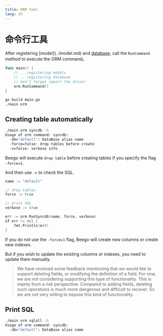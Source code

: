 ```yaml
---
title: ORM tool
lang: zh
---
```


# 命令行工具

After registering [model](. /model.md) and [database](./db.md), call the `RunCommand` method to execute the ORM command。

```go
func main() {
	// ...registering models
    // ...registering database
    // don't forget import the driver
	orm.RunCommand()
}
```

```bash
go build main.go
./main orm
```

## Creating table automatically

```bash
./main orm syncdb -h
Usage of orm command: syncdb:
  -db="default": DataBase alias name
  -force=false: drop tables before create
  -v=false: verbose info
```
Beego will execute `drop table` before creating tables if you specify the flag `-force=1`.

And then use `-v` to check the SQL.

```go
name := "default"

// drop tables
force := true

// print SQL
verbose := true

err := orm.RunSyncdb(name, force, verbose)
if err != nil {
	fmt.Println(err)
}
```
If you do not use the `-force=1` flag, Beego will create new columns or create new indexes.

But if you wish to update the existing columns or indexes, you need to update them manually.

> We have received some feedback mentioning that we would like to support deleting fields, or modifying the definition of a field. For now, we are not considering supporting this type of functionality.
> This is mainly from a risk perspective. Compared to adding fields, deleting such operations is much more dangerous and difficult to recover. So we are not very willing to expose this kind of functionality.

## Print SQL

```bash
./main orm sqlall -h
Usage of orm command: syncdb:
  -db="default": DataBase alias name
```
